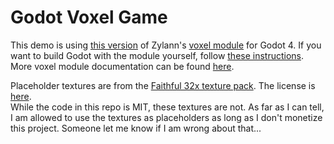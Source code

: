 # Godot Voxel Game

This demo is using [this version](https://github.com/Zylann/godot_voxel/releases/tag/v1.3.0) of Zylann's [voxel module](https://github.com/Zylann/godot_voxel) for Godot 4.
If you want to build Godot with the module yourself, follow [these instructions](https://voxel-tools.readthedocs.io/en/latest/getting_the_module/#building-yourself).  
More voxel module documentation can be found [here](https://voxel-tools.readthedocs.io/en/latest/).


Placeholder textures are from the [Faithful 32x texture pack](https://www.faithfulpack.net/downloads).
The license is [here](https://www.faithfulpack.net/license).  
While the code in this repo is MIT, these textures are not. As far as I can tell, I am allowed to use the textures as placeholders as long as I don't monetize this project. Someone let me know if I am wrong about that...
